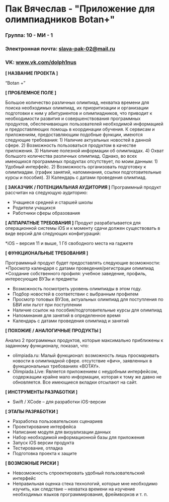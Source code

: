 #  Пак Вячеслав - "Приложение для олимпиадников Botan+"

### Группа: 10 - МИ - 1
### Электронная почта: slava-pak-02@mail.ru
### VK: www.vk.com/dolph1nus


**[ НАЗВАНИЕ ПРОЕКТА ]**

“Botan +”

**[ ПРОБЛЕМНОЕ ПОЛЕ ]**

Большое количество различных олимпиад, нехватка времени для поиска необходимых олимпиад, их приоритизации и организации подготовки к ним у абитуриентов и олимпиадников, что приводит к необходимости развития и совершенствования программных продуктов, обеспечивающих пользователей необходимой информацией и предоставляющих помощь в координации обучения.
К сервисам и приложениям, предоставляющим подобные функции, имеются следующие требования: 1) Наличие актуальных новостей в данной сфере. 2) Возможность пользоваться продуктом в качестве приложения. 3) Наличие полезной информации об олимпиадах. 4) Охват большого количества различных  олимпиад. Однако, во всех имеющихся программных продуктах отсутствует, по моим данным: 1) Удобный интерфейс. 2) Возможность организовать подготовку к олимпиадам. (график занятий, напоминания, ссылки подготовительные курсы и пособия). 3) Календарь с датами проведения олимпиад.

**[ ЗАКАЗЧИК / ПОТЕНЦИАЛЬНАЯ АУДИТОРИЯ ]**
Программный продукт рассчитан на следующую аудиторию:
* Учащиеся средней и старшей школы
* Родители учащихся
* Работники сферы образования

**[ АППАРАТНЫЕ ТРЕБОВАНИЯ ]** 
Продукт разрабатывается для операционной системы iOS и к моменту сдачи должен существовать в виде версий для следующих конфигураций:

*iOS – версия 11 и выше, 1 Гб свободного места на гаджете


**[ ФУНКЦИОНАЛЬНЫЕ ТРЕБОВАНИЯ ]**

Программный продукт будет предоставлять следующие возможности:
*Просмотр календаря с датами проведения/регистрации олимпиад
*Создание собственного профиля: учебное заведение, профиль, интересующие ВУЗы и предметы
*	Возможность посмотреть уровень олимпиады в этом году.
*	Подбор новостей в соответствии с выбранным профилем
*	Просмотр топовых ВУЗов, актуальных олимпиад для поступления по БВИ или льгот при поступлении
*	Наличие ссылок на пособия/подготовительные курсы для олимпиад
*	Напоминания для занятий в определенное время
*	Календарь с датами проведения олимпиад и занятий


**[ ПОХОЖИЕ / АНАЛОГИЧНЫЕ ПРОДУКТЫ ]**

Анализ 2 программных продуктов, которые максимально приближены к заданному функционалу, показал, что:

*	olimpiada.ru: Малый функционал: возможность лишь просмаривать новости в олимпиадной сфере. отсутствие «фич», заявленных в функциональных требованиях «BOTAY».
*	Olimpiada.Live: Является приложением с неудобным интерфейсом, содержащим крайне мало информации, которая к тому же давно не обновляется. Все имеющиеся вкладки отсылают на сайт.

**[ ИНСТРУМЕНТЫ РАЗРАБОТКИ ]**

*	Swift / XCode – для разработки iOS-версии

**[ ЭТАПЫ РАЗРАБОТКИ ]**

*	Разработка пользовательских сценариев
* Проектирование интерфейса
* Написание модуля для визуализации данных
* Набор необходимой информационной базы для приложения
* Запуск iOS версии продукта
* Тестирование, отладка
* Подготовка проекта к защите

**[ ВОЗМОЖНЫЕ РИСКИ ]**

*	Невозможность спроектировать удобный пользовательский интерфейс 
*	Неправильная оценка стека технологий, которые мне необходимо изучить, как следствие – нехватка времени на изучение необходимых языков программирования, фреймворков и т. п.
